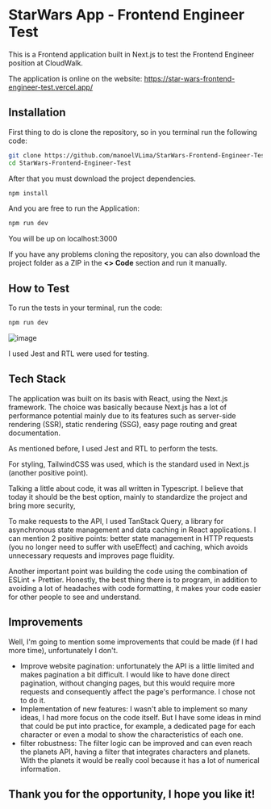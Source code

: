 # StarWars App - Frontend Engineer Test

This is a Frontend application built in Next.js to test the Frontend Engineer position at CloudWalk.

The application is online on the website: https://star-wars-frontend-engineer-test.vercel.app/

## Installation

First thing to do is clone the repository, so in you terminal run the following code:

```bash
git clone https://github.com/manoelVLima/StarWars-Frontend-Engineer-Test.git
cd StarWars-Frontend-Engineer-Test
```

After that you must download the project dependencies.

```bash
npm install
```

And you are free to run the Application:

```bash
npm run dev
```

You will be up on localhost:3000

If you have any problems cloning the repository, you can also download the project folder as a ZIP in the **<> Code** section and run it manually.

## How to Test

To run the tests in your terminal, run the code:

```bash
npm run dev
```

![image](https://github.com/manoelVLima/StarWars-Frontend-Engineer-Test/public/tests.png)

I used Jest and RTL were used for testing.  

## Tech Stack

The application was built on its basis with React, using the Next.js framework.     The choice was basically because Next.js has a lot of performance potential mainly due to its features such as server-side rendering (SSR), static rendering (SSG), easy page routing and great documentation.

As mentioned before, I used Jest and RTL to perform the tests.

For styling, TailwindCSS was used, which is the standard used in Next.js (another positive point).

Talking a little about code, it was all written in Typescript. I believe that today it should be the best option, mainly to standardize the project and bring more security,

To make requests to the API, I used TanStack Query, a library for asynchronous state management and data caching in React applications. I can mention 2 positive points: better state management in HTTP requests (you no longer need to suffer with useEffect) and caching, which avoids unnecessary requests and improves page fluidity.

Another important point was building the code using the combination of ESLint + Prettier. Honestly, the best thing there is to program, in addition to avoiding a lot of headaches with code formatting, it makes your code easier for other people to see and understand.


## Improvements

Well, I'm going to mention some improvements that could be made (if I had more time), unfortunately I don't.

- Improve website pagination: unfortunately the API is a little limited and makes pagination a bit difficult. I would like to have done direct pagination, without changing pages, but this would require more requests and consequently affect the page's performance. I chose not to do it.
- Implementation of new features: I wasn't able to implement so many ideas, I had more focus on the code itself. But I have some ideas in mind that could be put into practice, for example, a dedicated page for each character or even a modal to show the characteristics of each one.
- filter robustness: The filter logic can be improved and can even reach the planets API, having a filter that integrates characters and planets. With the planets it would be really cool because it has a lot of numerical information.

## Thank you for the opportunity, I hope you like it!

